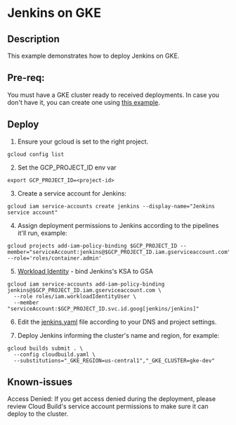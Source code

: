 # Jenkins on GKE

## Description

This example demonstrates how to deploy Jenkins on GKE.

## Pre-req:
You must have a GKE cluster ready to received deployments. In case you don't have it, you can create one using [this example](https://github.com/sylvioneto/terraform_gcp/tree/master/gke).


## Deploy
1. Ensure your gcloud is set to the right project.
````
gcloud config list
````

2. Set the GCP_PROJECT_ID env var
````
export GCP_PROJECT_ID=<project-id>
````

3. Create a service account for Jenkins:
````
gcloud iam service-accounts create jenkins --display-name="Jenkins service account"
````

4. Assign deployment permissions to Jenkins according to the pipelines it'll run, example:
````
gcloud projects add-iam-policy-binding $GCP_PROJECT_ID --member="serviceAccount:jenkins@$GCP_PROJECT_ID.iam.gserviceaccount.com" --role='roles/container.admin'
````

5. [Workload Identity](https://cloud.google.com/kubernetes-engine/docs/how-to/workload-identity) - bind Jenkins's KSA to GSA
```
gcloud iam service-accounts add-iam-policy-binding jenkins@$GCP_PROJECT_ID.iam.gserviceaccount.com \
  --role roles/iam.workloadIdentityUser \
  --member "serviceAccount:$GCP_PROJECT_ID.svc.id.goog[jenkins/jenkins]"
```

6. Edit the [jenkins.yaml](./jenkins.yaml) file according to your DNS and project settings.

7. Deploy Jenkins informing the cluster's name and region, for example:
```
gcloud builds submit . \
  --config cloudbuild.yaml \
  --substitutions="_GKE_REGION=us-central1","_GKE_CLUSTER=gke-dev"
```

## Known-issues
Access Denied: If you get access denied during the deployment, please review Cloud Build's service account permissions to make sure it can deploy to the cluster.
